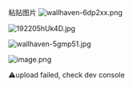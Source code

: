 粘贴图片
![wallhaven-6dp2xx.png](https://gitee.com/BIGDragon962464/my-picture/raw/master/Picture/202308081558850.png)

![192205hUk4D.jpg](https://gitee.com/BIGDragon962464/my-picture/raw/master/Picture/202308100941717.jpg)





![wallhaven-5gmp51.jpg](https://gitee.com/BIGDragon962464/my-picture/raw/master/Picture/202308171204698.jpg)


![image.png](https://gitee.com/BIGDragon962464/my-picture/raw/master/Picture/202308180934089.png)

⚠️upload failed, check dev console
